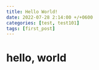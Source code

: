 ```yaml
---
title: Hello World!
date: 2022-07-28 2:14:00 +/+0600
categories: [test, test101]
tags: [first_post]
---
```


# hello, world

